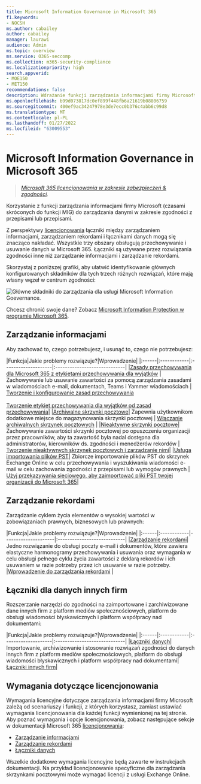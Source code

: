 ```yaml
---
title: Microsoft Information Governance in Microsoft 365
f1.keywords:
- NOCSH
ms.author: cabailey
author: cabailey
manager: laurawi
audience: Admin
ms.topic: overview
ms.service: O365-seccomp
ms.collection: m365-security-compliance
ms.localizationpriority: high
search.appverid:
- MOE150
- MET150
recommendations: false
description: Wdrażanie funkcji zarządzania informacjami firmy Microsoft w celu zarządzania danymi w celu zachowania zgodności z przepisami lub wymogów prawnych.
ms.openlocfilehash: b99d073817dc0ef899f448fb6a21619b08806759
ms.sourcegitcommit: 400ef9ac34247978e3de7ecc0b376c4abb6c99d8
ms.translationtype: MT
ms.contentlocale: pl-PL
ms.lasthandoff: 01/27/2022
ms.locfileid: "63009553"
---
```

# <a name="microsoft-information-governance-in-microsoft-365"></a>Microsoft Information Governance in Microsoft 365

>*[Microsoft 365 licencjonowania w zakresie zabezpieczeń & zgodności](/office365/servicedescriptions/microsoft-365-service-descriptions/microsoft-365-tenantlevel-services-licensing-guidance/microsoft-365-security-compliance-licensing-guidance).*

Korzystanie z funkcji zarządzania informacjami firmy Microsoft (czasami skróconych do funkcji MIG) do zarządzania danymi w zakresie zgodności z przepisami lub przepisami.

Z perspektywy [licencjonowania](#licensing-requirements) łączniki między zarządzaniem informacjami, zarządzaniem rekordami i łącznikami danych mogą się znacząco nakładać. Wszystkie trzy obszary obsługują przechowywanie i usuwanie danych w Microsoft 365. Łączniki są używane przez rozwiązania zgodności inne niż zarządzanie informacjami i zarządzanie rekordami. 

Skorzystaj z poniższej grafiki, aby ułatwić identyfikowanie głównych konfigurowanych składników dla tych trzech różnych rozwiązań, które mają własny węzeł w centrum zgodności:

![Główne składniki do zarządzania dla usługi Microsoft Information Goevernance.](../media/information-governance-components.png)

Chcesz chronić swoje dane? Zobacz [Microsoft Information Protection w programie Microsoft 365](information-protection.md).

## <a name="information-governance"></a>Zarządzanie informacjami

Aby zachować to, czego potrzebujesz, i usunąć to, czego nie potrzebujesz:
 
|Funkcja|Jakie problemy rozwiązuje?|Wprowadzenie|
|:------|:------------|:--------------------|:-----------------------------|
|[Zasady przechowywania dla Microsoft 365 z etykietami przechowywania dla wyjątków](retention.md) | Zachowywanie lub usuwanie zawartości za pomocą zarządzania zasadami w wiadomościach e-mail, dokumentach, Teams i Yammer wiadomościach | [Tworzenie i konfigurowanie zasad przechowywania](create-retention-policies.md) <br /><br /> [Tworzenie etykiet przechowywania dla wyjątków od zasad przechowywania](create-retention-labels-information-governance.md)|
|[Archiwalne skrzynki pocztowe](archive-mailboxes.md)| Zapewnia użytkownikom dodatkowe miejsce do magazynowania skrzynki pocztowej | [Włączanie archiwalnych skrzynek pocztowych](enable-archive-mailboxes.md) |
|[Nieaktywne skrzynki pocztowe](inactive-mailboxes-in-office-365.md)| Zachowywanie zawartości skrzynki pocztowej po opuszczeniu organizacji przez pracowników, aby ta zawartość była nadal dostępna dla administratorów, kierowników ds. zgodności i menedżerów rekordów | [Tworzenie nieaktywnych skrzynek pocztowych i zarządzanie nimi](create-and-manage-inactive-mailboxes.md)|
|[Usługa importowania plików PST](importing-pst-files-to-office-365.md)| Zbiorcze importowanie plików PST do skrzynek Exchange Online w celu przechowywania i wyszukiwania wiadomości e-mail w celu zachowania zgodności z przepisami lub wymogów prawnych | [Użyj przekazywania sieciowego, aby zaimportować pliki PST twojej organizacji do Microsoft 365](use-network-upload-to-import-pst-files.md)|

## <a name="records-management"></a>Zarządzanie rekordami

Zarządzanie cyklem życia elementów o wysokiej wartości w zobowiązaniach prawnych, biznesowych lub prawnych:

|Funkcja|Jakie problemy rozwiązuje?|Wprowadzenie|
|:------|:------------|---------------------|:----------------------------|
|[Zarządzanie rekordami](records-management.md)| Jedno rozwiązanie do obsługi poczty e-mail i dokumentów, które zawiera elastyczne harmonogramy przechowywania i usuwania oraz wymagania w celu obsługi pełnego cyklu życia zawartości z deklarą rekordów i ich usuwaniem w razie potrzeby przez ich usuwanie w razie potrzeby. |[Wprowadzenie do zarządzania rekordami](get-started-with-records-management.md) |

## <a name="connectors-for-third-party-data"></a>Łączniki dla danych innych firm

Rozszerzanie narzędzi do zgodności na zaimportowane i zarchiwizowane dane innych firm z platform mediów społecznościowych, platform do obsługi wiadomości błyskawicznych i platform współpracy nad dokumentami:

|Funkcja|Jakie problemy rozwiązuje?|Wprowadzenie|
|:------|:------------|:--------------------|:-----------------------------|
|[Łączniki danych](archiving-third-party-data.md)| Importowanie, archiwizowanie i stosowanie rozwiązań zgodności do danych innych firm z platform mediów społecznościowych, platform do obsługi wiadomości błyskawicznych i platform współpracy nad dokumentami| [Łączniki innych firm](archiving-third-party-data.md#third-party-data-connectors)|

## <a name="licensing-requirements"></a>Wymagania dotyczące licencjonowania

Wymagania licencyjne dotyczące zarządzania informacjami firmy Microsoft zależą od scenariuszy i funkcji, z których korzystasz, zamiast ustawiać wymagania licencjonowania dla każdej funkcji wymienionej na tej stronie. Aby poznać wymagania i opcje licencjonowania, zobacz następujące sekcje w dokumentacji Microsoft 365 [licencjonowania](/office365/servicedescriptions/microsoft-365-service-descriptions/microsoft-365-tenantlevel-services-licensing-guidance/microsoft-365-security-compliance-licensing-guidance): 
- [Zarządzanie informacjami](/office365/servicedescriptions/microsoft-365-service-descriptions/microsoft-365-tenantlevel-services-licensing-guidance/microsoft-365-security-compliance-licensing-guidance#information-governance) 
- [Zarządzanie rekordami](/office365/servicedescriptions/microsoft-365-service-descriptions/microsoft-365-tenantlevel-services-licensing-guidance/microsoft-365-security-compliance-licensing-guidance#records-management) 
- [Łączniki danych](/office365/servicedescriptions/microsoft-365-service-descriptions/microsoft-365-tenantlevel-services-licensing-guidance/microsoft-365-security-compliance-licensing-guidance#data-connectors)

Wszelkie dodatkowe wymagania licencyjne będą zawarte w instrukcjach dokumentacji. Na przykład licencjonowanie specyficzne dla zarządzania skrzynkami pocztowymi może wymagać licencji z usługi Exchange Online.

